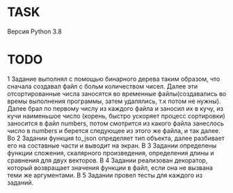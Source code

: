 # TASK

Версия Python 3.8
# TODO
1 Задание выполнял с помощью бинарного дерева таким образом, что сначала создавал файл с больм количеством чисел. Далее эти отсортированные числа заносятся во временные файлы(создавались во времы выполнения программы, затем удалялись, т.к потом не нужны).
Далее брал по первому числу из каждого файла и заносил их в кучу, из кучи наименьшое число (корень, быстро ускоряет процесс сортировки) заносится в файл numbers, потом смотрится из какого файла занеслось число в numbers и берется следующее из этого же файла, и так далее. 
Во 2 Задании функция to_json определяет тип объекта, далее разбивает его на составные части и выводит на экран.
В 3 Задании определены функции сложения, скалярного произведения, определения длины и сравнения для двух векторов.
В 4 Задании реализован декоратор, который возвращает значения функции в файл, если она не вызвана теми же аргументами.
В 5 Задании провел тесты для каждого из заданий. 

